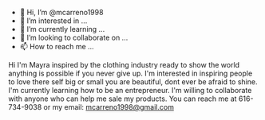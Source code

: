 - 👋 Hi, I’m @mcarreno1998
- 👀 I’m interested in ...
- 🌱 I’m currently learning ...
- 💞️ I’m looking to collaborate on ...
- 📫 How to reach me ...

<!---
mcarreno1998/mcarreno1998 is a ✨ special ✨ repository because its `README.md` (this file) appears on your GitHub profile.
You can click the Preview link to take a look at your changes.
--->
Hi I'm Mayra inspired by the clothing industry ready to show the world anything is possible if you never give up.
I'm interested in inspiring people to love there self big or small you are beautiful, dont ever be afraid to shine.
I'm currently learning how to be an entrepreneur.
I'm willing to collaborate with anyone who can help me sale my products.
You can reach me at 616-734-9038 or my email: mcarreno1998@gmail.com
